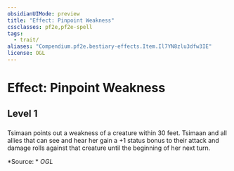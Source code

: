 ```yaml
---
obsidianUIMode: preview
title: "Effect: Pinpoint Weakness"
cssclasses: pf2e,pf2e-spell
tags:
  - trait/
aliases: "Compendium.pf2e.bestiary-effects.Item.Il7YN8zlu3dfw3IE"
license: OGL
---
```

# Effect: Pinpoint Weakness
## Level 1
### 






Tsimaan points out a weakness of a creature within 30 feet. Tsimaan and all allies that can see and hear her gain a +1 status bonus to their attack and damage rolls against that creature until the beginning of her next turn.

*Source: *
*OGL*